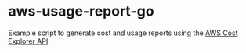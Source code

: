# aws-usage-report-go

Example script to generate cost and usage reports using the [AWS Cost Explorer API](https://docs.aws.amazon.com/awsaccountbilling/latest/aboutv2/ce-api.html)